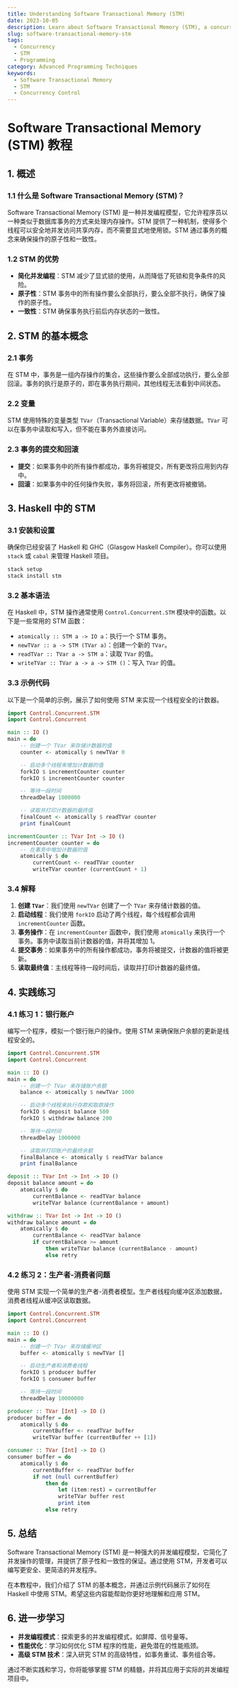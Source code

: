 ```yaml
---
title: Understanding Software Transactional Memory (STM)
date: 2023-10-05
description: Learn about Software Transactional Memory (STM), a concurrency control mechanism that ensures atomicity and consistency in concurrent programming.
slug: software-transactional-memory-stm
tags:
  - Concurrency
  - STM
  - Programming
category: Advanced Programming Techniques
keywords:
  - Software Transactional Memory
  - STM
  - Concurrency Control
---
```


# Software Transactional Memory (STM) 教程

## 1. 概述

### 1.1 什么是 Software Transactional Memory (STM)？

Software Transactional Memory (STM) 是一种并发编程模型，它允许程序员以一种类似于数据库事务的方式来处理内存操作。STM 提供了一种机制，使得多个线程可以安全地并发访问共享内存，而不需要显式地使用锁。STM 通过事务的概念来确保操作的原子性和一致性。

### 1.2 STM 的优势

- **简化并发编程**：STM 减少了显式锁的使用，从而降低了死锁和竞争条件的风险。
- **原子性**：STM 事务中的所有操作要么全部执行，要么全部不执行，确保了操作的原子性。
- **一致性**：STM 确保事务执行前后内存状态的一致性。

## 2. STM 的基本概念

### 2.1 事务

在 STM 中，事务是一组内存操作的集合，这些操作要么全部成功执行，要么全部回滚。事务的执行是原子的，即在事务执行期间，其他线程无法看到中间状态。

### 2.2 变量

STM 使用特殊的变量类型 `TVar`（Transactional Variable）来存储数据。`TVar` 可以在事务中读取和写入，但不能在事务外直接访问。

### 2.3 事务的提交和回滚

- **提交**：如果事务中的所有操作都成功，事务将被提交，所有更改将应用到内存中。
- **回滚**：如果事务中的任何操作失败，事务将回滚，所有更改将被撤销。

## 3. Haskell 中的 STM

### 3.1 安装和设置

确保你已经安装了 Haskell 和 GHC（Glasgow Haskell Compiler）。你可以使用 `stack` 或 `cabal` 来管理 Haskell 项目。

```bash
stack setup
stack install stm
```

### 3.2 基本语法

在 Haskell 中，STM 操作通常使用 `Control.Concurrent.STM` 模块中的函数。以下是一些常用的 STM 函数：

- `atomically :: STM a -> IO a`：执行一个 STM 事务。
- `newTVar :: a -> STM (TVar a)`：创建一个新的 `TVar`。
- `readTVar :: TVar a -> STM a`：读取 `TVar` 的值。
- `writeTVar :: TVar a -> a -> STM ()`：写入 `TVar` 的值。

### 3.3 示例代码

以下是一个简单的示例，展示了如何使用 STM 来实现一个线程安全的计数器。

```haskell
import Control.Concurrent.STM
import Control.Concurrent

main :: IO ()
main = do
    -- 创建一个 TVar 来存储计数器的值
    counter <- atomically $ newTVar 0

    -- 启动多个线程来增加计数器的值
    forkIO $ incrementCounter counter
    forkIO $ incrementCounter counter

    -- 等待一段时间
    threadDelay 1000000

    -- 读取并打印计数器的最终值
    finalCount <- atomically $ readTVar counter
    print finalCount

incrementCounter :: TVar Int -> IO ()
incrementCounter counter = do
    -- 在事务中增加计数器的值
    atomically $ do
        currentCount <- readTVar counter
        writeTVar counter (currentCount + 1)
```

### 3.4 解释

1. **创建 `TVar`**：我们使用 `newTVar` 创建了一个 `TVar` 来存储计数器的值。
2. **启动线程**：我们使用 `forkIO` 启动了两个线程，每个线程都会调用 `incrementCounter` 函数。
3. **事务操作**：在 `incrementCounter` 函数中，我们使用 `atomically` 来执行一个事务。事务中读取当前计数器的值，并将其增加 1。
4. **提交事务**：如果事务中的所有操作都成功，事务将被提交，计数器的值将被更新。
5. **读取最终值**：主线程等待一段时间后，读取并打印计数器的最终值。

## 4. 实践练习

### 4.1 练习 1：银行账户

编写一个程序，模拟一个银行账户的操作。使用 STM 来确保账户余额的更新是线程安全的。

```haskell
import Control.Concurrent.STM
import Control.Concurrent

main :: IO ()
main = do
    -- 创建一个 TVar 来存储账户余额
    balance <- atomically $ newTVar 1000

    -- 启动多个线程来执行存款和取款操作
    forkIO $ deposit balance 500
    forkIO $ withdraw balance 200

    -- 等待一段时间
    threadDelay 1000000

    -- 读取并打印账户的最终余额
    finalBalance <- atomically $ readTVar balance
    print finalBalance

deposit :: TVar Int -> Int -> IO ()
deposit balance amount = do
    atomically $ do
        currentBalance <- readTVar balance
        writeTVar balance (currentBalance + amount)

withdraw :: TVar Int -> Int -> IO ()
withdraw balance amount = do
    atomically $ do
        currentBalance <- readTVar balance
        if currentBalance >= amount
            then writeTVar balance (currentBalance - amount)
            else retry
```

### 4.2 练习 2：生产者-消费者问题

使用 STM 实现一个简单的生产者-消费者模型。生产者线程向缓冲区添加数据，消费者线程从缓冲区读取数据。

```haskell
import Control.Concurrent.STM
import Control.Concurrent

main :: IO ()
main = do
    -- 创建一个 TVar 来存储缓冲区
    buffer <- atomically $ newTVar []

    -- 启动生产者和消费者线程
    forkIO $ producer buffer
    forkIO $ consumer buffer

    -- 等待一段时间
    threadDelay 10000000

producer :: TVar [Int] -> IO ()
producer buffer = do
    atomically $ do
        currentBuffer <- readTVar buffer
        writeTVar buffer (currentBuffer ++ [1])

consumer :: TVar [Int] -> IO ()
consumer buffer = do
    atomically $ do
        currentBuffer <- readTVar buffer
        if not (null currentBuffer)
            then do
                let (item:rest) = currentBuffer
                writeTVar buffer rest
                print item
            else retry
```

## 5. 总结

Software Transactional Memory (STM) 是一种强大的并发编程模型，它简化了并发操作的管理，并提供了原子性和一致性的保证。通过使用 STM，开发者可以编写更安全、更简洁的并发程序。

在本教程中，我们介绍了 STM 的基本概念，并通过示例代码展示了如何在 Haskell 中使用 STM。希望这些内容能帮助你更好地理解和应用 STM。

## 6. 进一步学习

- **并发编程模式**：探索更多的并发编程模式，如屏障、信号量等。
- **性能优化**：学习如何优化 STM 程序的性能，避免潜在的性能瓶颈。
- **高级 STM 技术**：深入研究 STM 的高级特性，如事务重试、事务组合等。

通过不断实践和学习，你将能够掌握 STM 的精髓，并将其应用于实际的并发编程项目中。